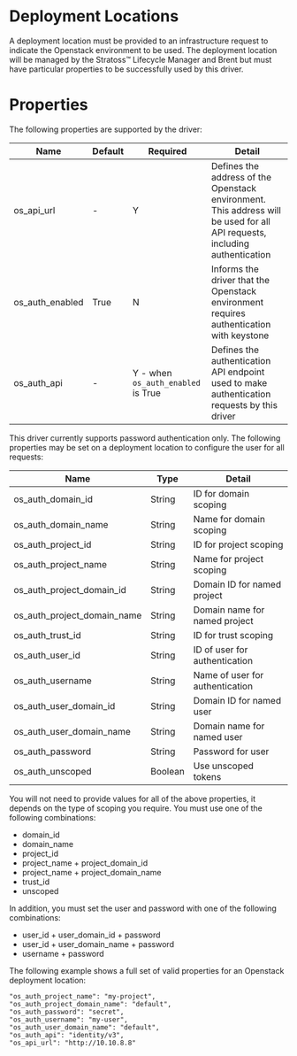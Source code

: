 # Deployment Locations

A deployment location must be provided to an infrastructure request to indicate the Openstack environment to be used. The deployment location will be managed by the Stratoss&trade; Lifecycle Manager and Brent but must have particular properties to be successfully used by this driver.

# Properties

The following properties are supported by the driver:

| Name            | Default | Required                           | Detail                                                                                                                     |
| --------------- | ------- | ---------------------------------- | -------------------------------------------------------------------------------------------------------------------------- |
| os_api_url      | -       | Y                                  | Defines the address of the Openstack environment. This address will be used for all API requests, including authentication |
| os_auth_enabled | True    | N                                  | Informs the driver that the Openstack environment requires authentication with keystone                                    |
| os_auth_api     | -       | Y - when `os_auth_enabled` is True | Defines the authentication API endpoint used to make authentication requests by this driver                                |
This driver currently supports password authentication only. The following properties may be set on a deployment location to configure the user for all requests:

| Name                        | Type    | Detail                          |
| --------------------------- | ------- | ------------------------------- |
| os_auth_domain_id           | String  | ID for domain scoping           |
| os_auth_domain_name         | String  | Name for domain scoping         |
| os_auth_project_id          | String  | ID for project scoping          |
| os_auth_project_name        | String  | Name for project scoping        |
| os_auth_project_domain_id   | String  | Domain ID for named project     |
| os_auth_project_domain_name | String  | Domain name for named project   |
| os_auth_trust_id            | String  | ID for trust scoping            |
| os_auth_user_id             | String  | ID of user for authentication   |
| os_auth_username            | String  | Name of user for authentication |
| os_auth_user_domain_id      | String  | Domain ID for named user        |
| os_auth_user_domain_name    | String  | Domain name for named user      |
| os_auth_password            | String  | Password for user               |
| os_auth_unscoped            | Boolean | Use unscoped tokens             |

You will not need to provide values for all of the above properties, it depends on the type of scoping you require. You must use one of the following combinations:

- domain_id
- domain_name
- project_id
- project_name + project_domain_id
- project_name + project_domain_name
- trust_id
- unscoped

In addition, you must set the user and password with one of the following combinations:

- user_id + user_domain_id + password
- user_id + user_domain_name + password
- username + password

The following example shows a full set of valid properties for an Openstack deployment location:

```
"os_auth_project_name": "my-project",
"os_auth_project_domain_name": "default",
"os_auth_password": "secret",
"os_auth_username": "my-user",
"os_auth_user_domain_name": "default",
"os_auth_api": "identity/v3",
"os_api_url": "http://10.10.8.8"
```

